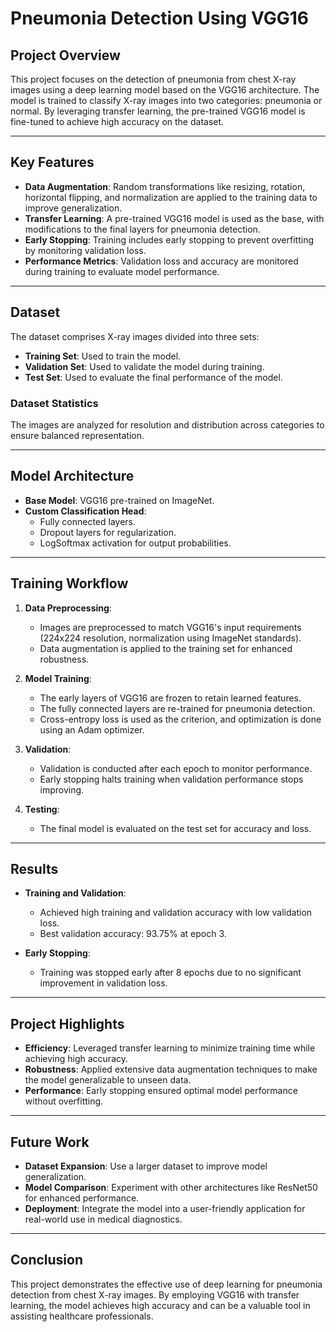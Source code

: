 # Pneumonia Detection Using VGG16

## Project Overview

This project focuses on the detection of pneumonia from chest X-ray images using a deep learning model based on the VGG16 architecture. The model is trained to classify X-ray images into two categories: pneumonia or normal. By leveraging transfer learning, the pre-trained VGG16 model is fine-tuned to achieve high accuracy on the dataset.

---

## Key Features

- **Data Augmentation**: Random transformations like resizing, rotation, horizontal flipping, and normalization are applied to the training data to improve generalization.
- **Transfer Learning**: A pre-trained VGG16 model is used as the base, with modifications to the final layers for pneumonia detection.
- **Early Stopping**: Training includes early stopping to prevent overfitting by monitoring validation loss.
- **Performance Metrics**: Validation loss and accuracy are monitored during training to evaluate model performance.

---

## Dataset

The dataset comprises X-ray images divided into three sets:
- **Training Set**: Used to train the model.
- **Validation Set**: Used to validate the model during training.
- **Test Set**: Used to evaluate the final performance of the model.

### Dataset Statistics
The images are analyzed for resolution and distribution across categories to ensure balanced representation.

---

## Model Architecture

- **Base Model**: VGG16 pre-trained on ImageNet.
- **Custom Classification Head**: 
  - Fully connected layers.
  - Dropout layers for regularization.
  - LogSoftmax activation for output probabilities.

---

## Training Workflow

1. **Data Preprocessing**:
   - Images are preprocessed to match VGG16's input requirements (224x224 resolution, normalization using ImageNet standards).
   - Data augmentation is applied to the training set for enhanced robustness.

2. **Model Training**:
   - The early layers of VGG16 are frozen to retain learned features.
   - The fully connected layers are re-trained for pneumonia detection.
   - Cross-entropy loss is used as the criterion, and optimization is done using an Adam optimizer.

3. **Validation**:
   - Validation is conducted after each epoch to monitor performance.
   - Early stopping halts training when validation performance stops improving.

4. **Testing**:
   - The final model is evaluated on the test set for accuracy and loss.

---

## Results

- **Training and Validation**:
  - Achieved high training and validation accuracy with low validation loss.
  - Best validation accuracy: 93.75% at epoch 3.
  
- **Early Stopping**:
  - Training was stopped early after 8 epochs due to no significant improvement in validation loss.

---

## Project Highlights

- **Efficiency**: Leveraged transfer learning to minimize training time while achieving high accuracy.
- **Robustness**: Applied extensive data augmentation techniques to make the model generalizable to unseen data.
- **Performance**: Early stopping ensured optimal model performance without overfitting.

---

## Future Work

- **Dataset Expansion**: Use a larger dataset to improve model generalization.
- **Model Comparison**: Experiment with other architectures like ResNet50 for enhanced performance.
- **Deployment**: Integrate the model into a user-friendly application for real-world use in medical diagnostics.

---

## Conclusion

This project demonstrates the effective use of deep learning for pneumonia detection from chest X-ray images. By employing VGG16 with transfer learning, the model achieves high accuracy and can be a valuable tool in assisting healthcare professionals.
